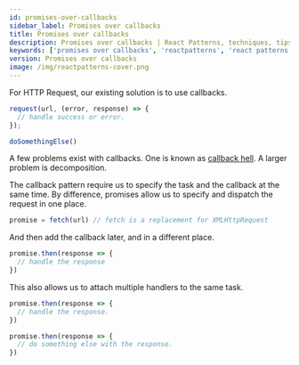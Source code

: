 ```yaml
---
id: promises-over-callbacks
sidebar_label: Promises over callbacks
title: Promises over callbacks
description: Promises over callbacks | React Patterns, techniques, tips and tricks in development for Ract developer.
keywords: ['promises over callbacks', 'reactpatterns', 'react patterns', 'reactjspatterns', 'reactjs patterns', 'react', 'reactjs', 'react techniques', 'react tips and tricks']
version: Promises over callbacks
image: /img/reactpatterns-cover.png
---
```


For HTTP Request, our existing solution is to use callbacks.

```jsx
request(url, (error, response) => {
  // handle success or error.
});

doSomethingElse()
```

A few problems exist with callbacks. One is known as [callback hell](http://callbackhell.com "Callback Hell"). A larger problem is decomposition.

The callback pattern require us to specify the task and the callback at the same time. By difference, promises allow us to specify and dispatch the request in one place.

```jsx
promise = fetch(url) // fetch is a replacement for XMLHttpRequest
```

And then add the callback later, and in a different place.

```jsx
promise.then(response => {
  // handle the response
})
```

This also allows us to attach multiple handlers to the same task.

```jsx
promise.then(response => {
  // handle the response.
})

promise.then(response => {
  // do something else with the response.
})
```
